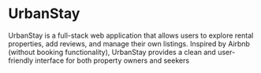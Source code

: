# UrbanStay
UrbanStay is a full-stack web application that allows users to explore rental properties, add reviews, and manage their own listings. Inspired by Airbnb (without booking functionality), UrbanStay provides a clean and user-friendly interface for both property owners and seekers
